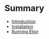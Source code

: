 # Summary

* [Introduction](README.md)
* [Installation](installation.md)
* [Running Elixir](running_elixir.md)

